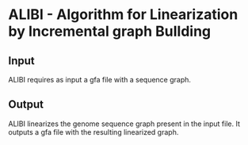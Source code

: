 # ALIBI - Algorithm for Linearization by Incremental graph BuIlding

## Input
ALIBI requires as input a gfa file with a sequence graph.

## Output
ALIBI linearizes the genome sequence graph present in the input file. It outputs a gfa file with the resulting linearized graph.
